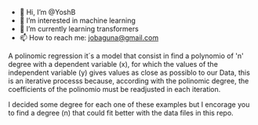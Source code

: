 - 👋 Hi, I’m @YoshB
- 👀 I’m interested in machine learning
- 🌱 I’m currently learning transformers
- 📫 How to reach me: jobaguna@gmail.com

<!---
YoshB/YoshB is a ✨ special ✨ repository because its `README.md` (this file) appears on your GitHub profile.
You can click the Preview link to take a look at your changes.
--->

A polinomic regression it´s a model that consist in find a polynomio of 'n' degree with a dependent variable (x), for which the values of the 
independent variable (y) gives values as close as possiblo to our Data, this is an iterative processs because, according with the polinomic
degree, the coefficients of the polinomio must be readjusted in each iteration.

I decided some degree for each one of these examples but I encorage you to find a degree (n) that could fit better with the data files in this
repo.
